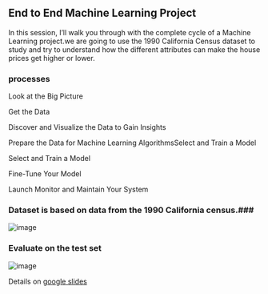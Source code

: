 ## End to End Machine Learning Project ##

In this session, I’ll walk you through with the complete cycle of a Machine Learning project.we are going to use the 1990 California Census dataset to study and try to understand how the different attributes can make the house prices get higher or lower. 

### processes ###
Look at the Big Picture 

Get the Data

Discover and Visualize the Data to Gain Insights

Prepare the Data for Machine Learning AlgorithmsSelect and Train a Model  

Select and Train a Model

Fine-Tune Your Model

Launch Monitor and Maintain Your System  


### Dataset is based on data from the 1990 California census.###
![image](https://user-images.githubusercontent.com/55336314/186586086-ba51ef2a-1c11-423b-a62e-44f8c5821e25.png)

### Evaluate on the test set
![image](https://user-images.githubusercontent.com/55336314/186596586-92981a65-e4eb-435e-bb4b-bd524ce07a3d.png)


Details on [google slides](https://docs.google.com/presentation/d/1ig26fcddLXHQNdbC1rNxheb_8D2kprYPfEMfnctomrM/edit?usp=sharing)
